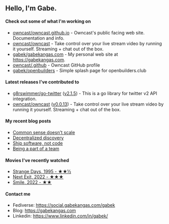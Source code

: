 ## Hello, I'm Gabe.

#### Check out some of what I'm working on

- [owncast/owncast.github.io](https://github.com/owncast/owncast.github.io) - Owncast&#39;s public facing web site.  Documentation and info.
- [owncast/owncast](https://github.com/owncast/owncast) - Take control over your live stream video by running it yourself.  Streaming &#43; chat out of the box.
- [gabek/gabekangas.com](https://github.com/gabek/gabekangas.com) - My personal web site at https://gabekangas.com.
- [owncast/.github](https://github.com/owncast/.github) - Owncast GitHub profile
- [gabek/openbuilders](https://github.com/gabek/openbuilders) - Simple splash page for openbuilders.club

#### Latest releases I've contributed to

- [g8rswimmer/go-twitter](https://github.com/g8rswimmer/go-twitter) ([v2.1.5](https://github.com/g8rswimmer/go-twitter/releases/tag/v2.1.5)) - This is a go library for twitter v2 API integration.
- [owncast/owncast](https://github.com/owncast/owncast) ([v0.0.13](https://github.com/owncast/owncast/releases/tag/v0.0.13)) - Take control over your live stream video by running it yourself.  Streaming &#43; chat out of the box.

#### My recent blog posts

- [Common sense doesn&#39;t scale](https://gabekangas.com/blog/2022/12/common-sense-doesnt-scale/)
- [Decentralized discovery](https://gabekangas.com/blog/2022/08/decentralized-discovery/)
- [Ship software, not code](https://gabekangas.com/blog/2022/06/ship-software-not-code/)
- [Being a part of a team](https://gabekangas.com/blog/2022/05/being-a-part-of-a-team/)

#### Movies I've recently watched

- [Strange Days, 1995 - ★★½](https://letterboxd.com/gabekangas/film/strange-days/)
- [Next Exit, 2022 - ★★★](https://letterboxd.com/gabekangas/film/next-exit-2022/)
- [Smile, 2022 - ★★](https://letterboxd.com/gabekangas/film/smile-2022/)

#### Contact me

- Fediverse: https://social.gabekangas.com/gabek
- Blog: https://gabekangas.com
- Linkedin: https://www.linkedin.com/in/gabek/
